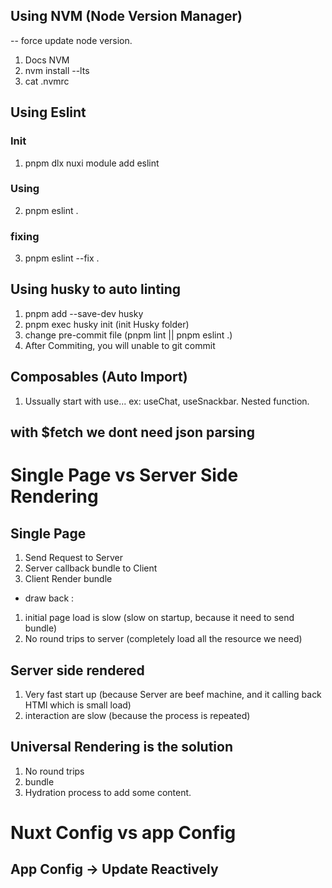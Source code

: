 ## Using NVM (Node Version Manager)

-- force update node version.

1. Docs NVM
2. nvm install --lts
3. cat .nvmrc

## Using Eslint

### Init

1. pnpm dlx nuxi module add eslint

### Using

2. pnpm eslint .

### fixing

3. pnpm eslint --fix .

## Using husky to auto linting

1. pnpm add --save-dev husky
2. pnpm exec husky init (init Husky folder)
3. change pre-commit file (pnpm lint || pnpm eslint .)
4. After Commiting, you will unable to git commit

## Composables (Auto Import)

1. Ussually start with use... ex: useChat, useSnackbar. Nested function.

## with $fetch we dont need json parsing

# Single Page vs Server Side Rendering

## Single Page

1. Send Request to Server
2. Server callback bundle to Client
3. Client Render bundle

- draw back :

1. initial page load is slow (slow on startup, because it need to send bundle)
2. No round trips to server (completely load all the resource we need)

## Server side rendered

1. Very fast start up (because Server are beef machine, and it calling back HTMl which is small load)
2. interaction are slow (because the process is repeated)

## Universal Rendering is the solution

1. No round trips
2. bundle
3. Hydration process to add some content.

# Nuxt Config vs app Config

## App Config -> Update Reactively
